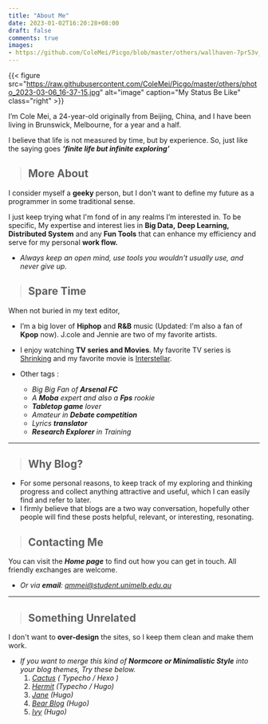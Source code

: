 ```yaml
---
title: "About Me"
date: 2023-01-02T16:20:28+08:00
draft: false
comments: true
images:
- https://github.com/ColeMei/Picgo/blob/master/others/wallhaven-7pr53v_3840x2160.png?raw=true
---
```


{{< figure src="https://raw.githubusercontent.com/ColeMei/Picgo/master/others/photo_2023-03-06_16-37-15.jpg" alt="image" caption="My Status Be Like" class="right" >}}

I’m Cole Mei, a 24-year-old originally from Beijing, China, and I have been living in Brunswick, Melbourne, for a year and a half.

I believe that life is not measured by time, but by experience. So, just like the saying goes  ***‘finite life but infinite exploring’***

> ## More About

I consider myself a **geeky** person, but I don't want to define my future as a programmer in some traditional sense.

I just keep trying what I'm fond of in any realms I’m interested in. To be specific, My expertise and interest lies in **Big Data,** **Deep Learning,** **Distributed System** and any **Fun Tools** that can enhance my efficiency and serve for my personal **work flow.**

- *Always keep an open mind, use tools you wouldn't usually use, and never give up.*

> ## Spare Time

When not buried in my text editor,

- I’m a big lover of **Hiphop** and **R&B** music (Updated: I'm also a fan of **Kpop** now). J.cole and Jennie are two of my favorite artists. 
  
- I enjoy watching **TV series and Movies**. My favorite TV series is [Shrinking](https://www.imdb.com/title/tt15677150/) and my favorite movie is [Interstellar](https://www.imdb.com/title/tt0816692/). 

- Other tags :
  - *Big Big Fan of **Arsenal FC***
  - *A **Moba** expert and also a **Fps** rookie*
  - ***Tabletop game** lover*
  - *Amateur in **Debate competition***
  - *Lyrics **translator***
  - ***Research Explorer** in Training*

---



> ## Why Blog?

- For some personal reasons, to keep track of my exploring and thinking progress and collect anything attractive and useful, which I can easily find and refer to later.
- I firmly believe that blogs are a two way conversation, hopefully other people will find these posts helpful, relevant, or interesting, resonating.

> ## Contacting Me

You can visit the ***Home page*** to find out how you can get in touch. All friendly exchanges are welcome.

- *Or via **email**: qmmei@student.unimelb.edu.au*

---



> ## Something Unrelated

I don't want to **over-design** the sites, so I keep them clean and make them work.

- *If you want to merge this kind of  **Normcore or Minimalistic Style** into your blog themes, Try these below.*
  1. [*Cactus*](https://github.com/probberechts/hexo-theme-cactus) *( Typecho / Hexo )*
  2. [*Hermit*](https://github.com/Track3/hermit) *(Typecho / Hugo)*
  3. [*Jane*](https://github.com/xianmin/hugo-theme-jane) *(Hugo)*
  4. [*Bear Blog*](https://github.com/janraasch/hugo-bearblog) *(Hugo)*
  5. [*Ivy*](https://github.com/yihui/hugo-ivy) *(Hugo)*

